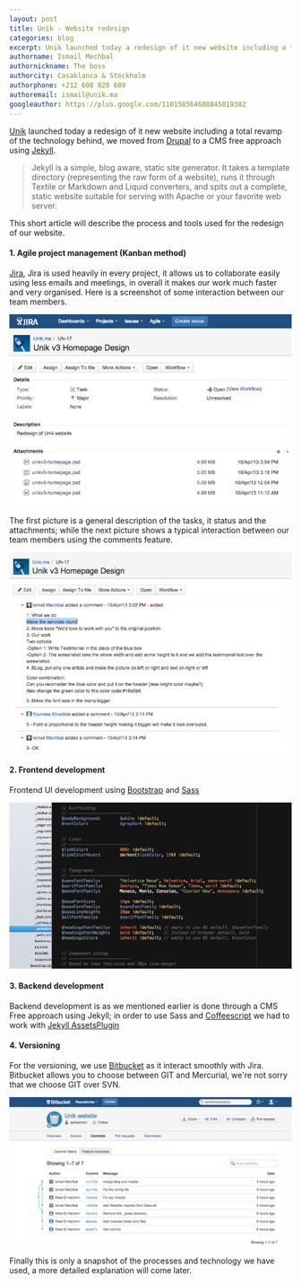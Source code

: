 ```yaml
---
layout: post
title: Unik - Website redesign
categories: blog
excerpt: Unik launched today a redesign of it new website including a total revamp of the technology behind, we moved from Drupal to a CMS free approach using Jekyll.
authorname: Ismail Mechbal
authornickname: The boss
authorcity: Casablanca & Stockholm
authorphone: +212 600 828 689
authoremail: ismail@unik.ma
googleauthor: https://plus.google.com/110158564608845019382
---
```


[Unik](http://unik.ma/ "Unik") launched today a redesign of it new website including a total revamp of the technology behind, we moved from [Drupal](http://drupal.org/ "Drupal") to a CMS free approach using [Jekyll](https://github.com/mojombo/jekyll/ "Jekyll").

>Jekyll is a simple, blog aware, static site generator. It takes a template directory (representing the raw form of a website), runs it through Textile or Markdown and Liquid converters, and spits out a complete, static website suitable for serving with Apache or your favorite web server.


This short article will describe the process and tools used for the redesign of our website.

#### **1. Agile project management (Kanban method)**
[Jira](http://www.atlassian.com/software/jira/overview/ "Atlassian Jira"), Jira is used heavily in every project, it allows us to collaborate easily using less emails and meetings, in overall it makes our work much faster and very organised.
Here is a screenshot of some interaction between our team members.

![Unik Atlassian Jira expert in morocco](../../images/blog/unik-creation-site-maroc-redesign-jira-maroc-1.jpg "Unik Atlassian Jira expert in morocco")

The first picture is a general description of the tasks, it status and the attachments; while the next picture shows a typical interaction between our team members using the comments feature.

![Unik Atlassian Jira expert in morocco](../../images/blog/unik-creation-site-maroc-redesign-jira-maroc-2.jpg "Unik Atlassian Jira expert in morocco")

#### **2. Frontend development**
Frontend UI development using [Bootstrap](http://twitter.github.io/bootstrap/ "Bootstrap") and [Sass](http://sass-lang.com/ "Sass")

![Unik creation site maroc](../../images/blog/unik-creation-site-maroc-redesign-SASS-maroc-3.jpg "Unik creation site maroc")

#### **3. Backend development**
Backend development is as we mentioned earlier is done through a CMS Free approach using Jekyll; in order to use Sass and [Coffeescript](http://coffeescript.org "coffeescript") we had to work with [Jekyll AssetsPlugin](https://github.com/ixti/jekyll-assets "Jekyll AssetsPlugin")


#### **4. Versioning**
For the versioning, we use [Bitbucket](http://bitbucket.org "Bitbucket") as it interact smoothly with Jira.
Bitbucket allows you to choose between GIT and Mercurial, we're not sorry that we choose GIT over SVN.

![Unik creation site maroc](../../images/blog/unik-creation-site-maroc-redesign-git-bitbucket-maroc-4.jpg "Unik creation site maroc")


Finally this is only a snapshot of the processes and technology we have used, a more detailed explanation will come later.
